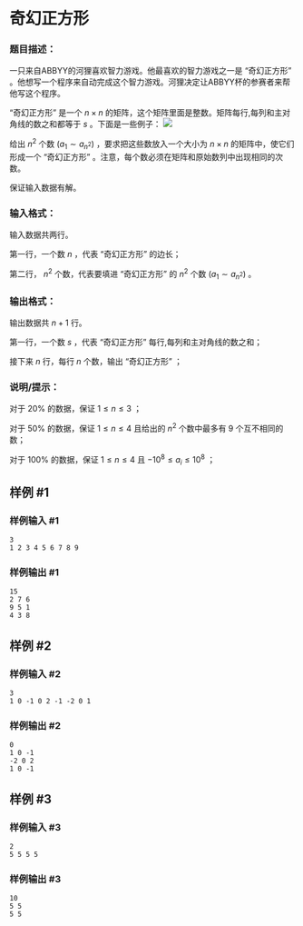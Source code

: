 # 奇幻正方形



### 题目描述：

一只来自ABBYY的河狸喜欢智力游戏。他最喜欢的智力游戏之一是 “奇幻正方形” 。他想写一个程序来自动完成这个智力游戏。河狸决定让ABBYY杯的参赛者来帮他写这个程序。

 “奇幻正方形” 是一个 $n \times n$ 的矩阵，这个矩阵里面是整数。矩阵每行,每列和主对角线的数之和都等于 $s$ 。下面是一些例子：
![](https://cdn.luogu.com.cn/upload/vjudge_pic/CF178D1/df1aa6f903a3e44e4322a8498e9c3054e6afd786.png)

给出 $n^2$ 个数 $(a_1 \sim a_{n^2})$ ，要求把这些数放入一个大小为 $n \times n$ 的矩阵中，使它们形成一个 “奇幻正方形” 。注意，每个数必须在矩阵和原始数列中出现相同的次数。

保证输入数据有解。

### 输入格式：

输入数据共两行。

第一行，一个数 $n$ ，代表 “奇幻正方形” 的边长；

第二行， $n^2$ 个数，代表要填进 “奇幻正方形” 的 $n^2$ 个数 $(a_1 \sim a_{n^2})$ 。

### 输出格式：

输出数据共 $n + 1$ 行。

第一行，一个数 $s$ ，代表 “奇幻正方形” 每行,每列和主对角线的数之和；

接下来 $n$ 行，每行 $n$ 个数，输出 “奇幻正方形” ；

### 说明/提示：

对于 $20\%$ 的数据，保证 $1 \leq n \leq 3$ ；

对于 $50\%$ 的数据，保证 $1 \leq n \leq 4$ 且给出的 $n^2$ 个数中最多有 $9$ 个互不相同的数；

对于 $100\%$ 的数据，保证 $1 \leq n \leq 4$ 且 $-10^8 \leq a_i \leq 10^8$ ；



## 样例 #1

### 样例输入 #1

```
3
1 2 3 4 5 6 7 8 9
```

### 样例输出 #1

```
15
2 7 6
9 5 1
4 3 8
```

## 样例 #2

### 样例输入 #2

```
3
1 0 -1 0 2 -1 -2 0 1
```

### 样例输出 #2

```
0
1 0 -1
-2 0 2
1 0 -1
```

## 样例 #3

### 样例输入 #3

```
2
5 5 5 5
```

### 样例输出 #3

```
10
5 5
5 5
```